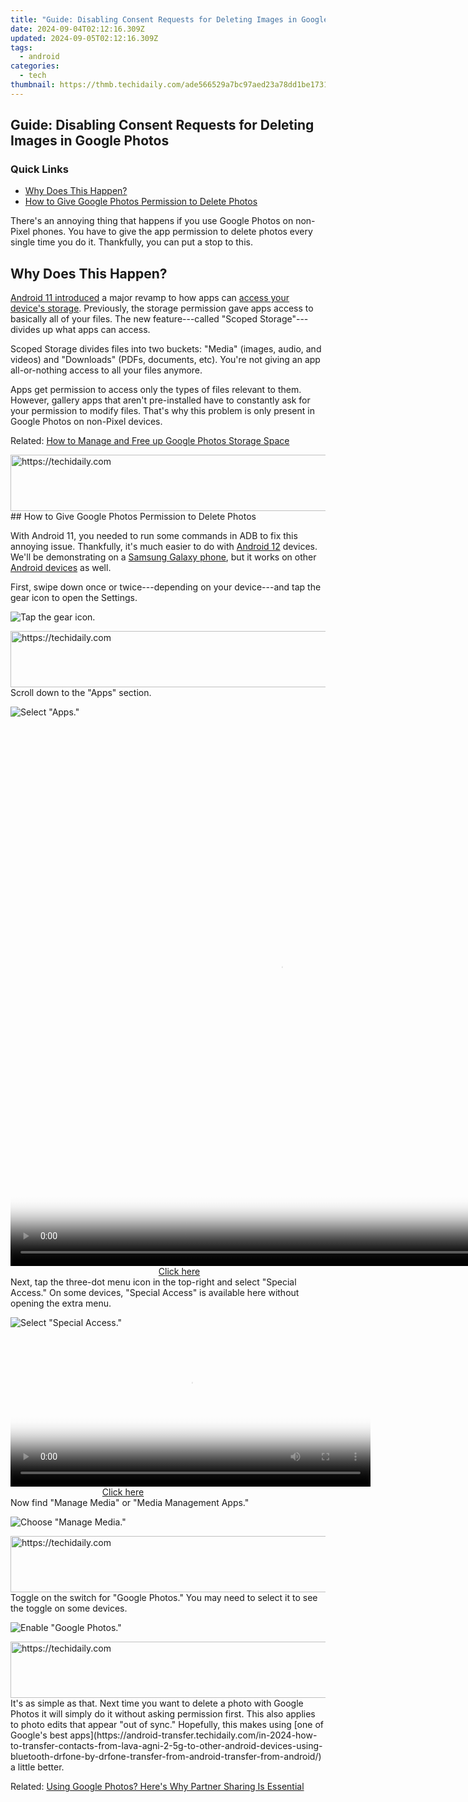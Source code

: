```yaml
---
title: "Guide: Disabling Consent Requests for Deleting Images in Google Photos"
date: 2024-09-04T02:12:16.309Z
updated: 2024-09-05T02:12:16.309Z
tags:
  - android
categories:
  - tech
thumbnail: https://thmb.techidaily.com/ade566529a7bc97aed23a78dd1be17314340f234a16c9d2f0b2b465091d3ea91.jpg
---
```


## Guide: Disabling Consent Requests for Deleting Images in Google Photos

### Quick Links

* [Why Does This Happen?](https://some-knowledge.techidaily.com/updated-from-novice-to-visionary-the-ultimate-reddit-marketing-blueprint/)
* [How to Give Google Photos Permission to Delete Photos](https://screen-mirror.techidaily.com/in-2024-how-to-stream-anything-from-infinix-note-30-to-apple-tv-drfone-by-drfone-android/)

 There's an annoying thing that happens if you use Google Photos on non-Pixel phones. You have to give the app permission to delete photos every single time you do it. Thankfully, you can put a stop to this.

##  Why Does This Happen?

[Android 11 introduced](https://some-techniques.techidaily.com/in-2024-how-to-generate-stellar-podcast-title-ideas/) a major revamp to how apps can [access your device's storage](https://facebook-video-content.techidaily.com/mastering-wirecast-for-facebook-live-broadcasts-for-2024/). Previously, the storage permission gave apps access to basically all of your files. The new feature---called "Scoped Storage"---divides up what apps can access.

 Scoped Storage divides files into two buckets: "Media" (images, audio, and videos) and "Downloads" (PDFs, documents, etc). You're not giving an app all-or-nothing access to all your files anymore.

 Apps get permission to access only the types of files relevant to them. However, gallery apps that aren't pre-installed have to constantly ask for your permission to modify files. That's why this problem is only present in Google Photos on non-Pixel devices.

Related: [How to Manage and Free up Google Photos Storage Space](https://facebook-video-content.techidaily.com/mastering-wirecast-for-facebook-live-broadcasts-for-2024/) 

<!-- affiliate ads begin -->
<a href="https://appsumo.8odi.net/c/5597632/2082530/7443" target="_top" id="2082530">
  <img src="//a.impactradius-go.com/display-ad/7443-2082530" border="0" alt="https://techidaily.com" width="728" height="90"/>
</a>
<img height="0" width="0" src="https://appsumo.8odi.net/i/5597632/2082530/7443" style="position:absolute;visibility:hidden;" border="0" />
<!-- affiliate ads end -->
##  How to Give Google Photos Permission to Delete Photos

 With Android 11, you needed to run some commands in ADB to fix this annoying issue. Thankfully, it's much easier to do with [Android 12](https://extra-information.techidaily.com/audiophiles-guide-to-speed-adjustment-apps-for-2024/) devices. We'll be demonstrating on a [Samsung Galaxy phone](https://instagram-clips.techidaily.com/new-connecting-consciously-with-content-craftsmen-of-your-realm-for-2024/), but it works on other [Android devices](https://twitter-videos.techidaily.com/hot-takes-highlight-twitters-trending-topics-for-2024/) as well.

 First, swipe down once or twice---depending on your device---and tap the gear icon to open the Settings.

![Tap the gear icon.](https://static1.howtogeekimages.com/wordpress/wp-content/uploads/2022/01/2022-01-31_14-53-13.png) 

<!-- affiliate ads begin -->
<a href="https://aligracehair.sjv.io/c/5597632/1997722/19272" target="_top" id="1997722">
  <img src="//a.impactradius-go.com/display-ad/19272-1997722" border="0" alt="https://techidaily.com" width="728" height="90"/>
</a>
<img height="0" width="0" src="https://aligracehair.sjv.io/i/5597632/1997722/19272" style="position:absolute;visibility:hidden;" border="0" />
<!-- affiliate ads end -->
 Scroll down to the "Apps" section.

![Select "Apps."](https://static1.howtogeekimages.com/wordpress/wp-content/uploads/2022/01/2022-01-31_14-53-37.png) 

<!-- affiliate ads begin -->
<span id="1484963">
					<video width="864" height="864" style="cursor:pointer"
           poster="//a.impactradius-go.com/display-clicktoplayimage/1484963.png"
           onclick="if(!this.playClicked){this.play();this.setAttribute('controls',true);this.playClicked=true;}">
	   <source src="//a.impactradius-go.com/display-ad/16446-1484963">
	   <img src="//a.impactradius-go.com/display-clicktoplayimage/1484963.png" style="border: none; height: 100%; width: 100%; object-fit: contain">
	</video>
	<div style="width:540px;text-align:center"><a href="javascript:window.open(decodeURIComponent('https%3A%2F%2Flaganoo.pxf.io%2Fc%2F5597632%2F1484963%2F16446'), '_blank');void(0);">Click here</a></div>
</span>
<img height="0" width="0" src="https://imp.pxf.io/i/5597632/1484963/16446" style="position:absolute;visibility:hidden;" border="0" />
<!-- affiliate ads end -->
 Next, tap the three-dot menu icon in the top-right and select "Special Access." On some devices, "Special Access" is available here without opening the extra menu.

![Select "Special Access."](https://static1.howtogeekimages.com/wordpress/wp-content/uploads/2022/01/2022-01-31_14-55-09.png) 

<!-- affiliate ads begin -->
<span id="1983545">
					<video width="576" height="240" style="cursor:pointer"
           poster="//a.impactradius-go.com/display-clicktoplayimage/1983545.png"
           onclick="if(!this.playClicked){this.play();this.setAttribute('controls',true);this.playClicked=true;}">
	   <source src="//a.impactradius-go.com/display-ad/22993-1983545">
	   <img src="//a.impactradius-go.com/display-clicktoplayimage/1983545.png" style="border: none; height: 100%; width: 100%; object-fit: contain">
	</video>
	<div style="width:360px;text-align:center"><a href="javascript:window.open(decodeURIComponent('https%3A%2F%2Fhomestyler.sjv.io%2Fc%2F5597632%2F1983545%2F22993'), '_blank');void(0);">Click here</a></div>
</span>
<img height="0" width="0" src="https://imp.pxf.io/i/5597632/1983545/22993" style="position:absolute;visibility:hidden;" border="0" />
<!-- affiliate ads end -->
 Now find "Manage Media" or "Media Management Apps."

![Choose "Manage Media."](https://static1.howtogeekimages.com/wordpress/wp-content/uploads/2022/01/2022-01-31_14-55-59.png) 

<!-- affiliate ads begin -->
<a href="https://appsumo.8odi.net/c/5597632/2030370/7443" target="_top" id="2030370">
  <img src="//a.impactradius-go.com/display-ad/7443-2030370" border="0" alt="https://techidaily.com" width="728" height="90"/>
</a>
<img height="0" width="0" src="https://appsumo.8odi.net/i/5597632/2030370/7443" style="position:absolute;visibility:hidden;" border="0" />
<!-- affiliate ads end -->
 Toggle on the switch for "Google Photos." You may need to select it to see the toggle on some devices.

![Enable "Google Photos."](https://static1.howtogeekimages.com/wordpress/wp-content/uploads/2022/01/2022-01-31_14-56-51.png) 

<!-- affiliate ads begin -->
<a href="https://appsumo.8odi.net/c/5597632/2123731/7443" target="_top" id="2123731">
  <img src="//a.impactradius-go.com/display-ad/7443-2123731" border="0" alt="https://techidaily.com" width="728" height="90"/>
</a>
<img height="0" width="0" src="https://appsumo.8odi.net/i/5597632/2123731/7443" style="position:absolute;visibility:hidden;" border="0" />
<!-- affiliate ads end -->
 It's as simple as that. Next time you want to delete a photo with Google Photos it will simply do it without asking permission first. This also applies to photo edits that appear "out of sync." Hopefully, this makes using [one of Google's best apps](https://android-transfer.techidaily.com/in-2024-how-to-transfer-contacts-from-lava-agni-2-5g-to-other-android-devices-using-bluetooth-drfone-by-drfone-transfer-from-android-transfer-from-android/) a little better.

Related: [Using Google Photos? Here's Why Partner Sharing Is Essential](https://android-transfer.techidaily.com/in-2024-how-to-transfer-contacts-from-lava-agni-2-5g-to-other-android-devices-using-bluetooth-drfone-by-drfone-transfer-from-android-transfer-from-android/)

<ins class="adsbygoogle"
     style="display:block"
     data-ad-format="autorelaxed"
     data-ad-client="ca-pub-7571918770474297"
     data-ad-slot="1223367746"></ins>



<ins class="adsbygoogle"
     style="display:block"
     data-ad-client="ca-pub-7571918770474297"
     data-ad-slot="8358498916"
     data-ad-format="auto"
     data-full-width-responsive="true"></ins>


